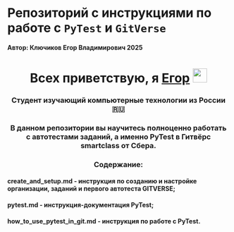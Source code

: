 # Репозиторий с инструкциями по работе с `PyTest` и `GitVerse`
**Автор: Ключиков Егор Владимирович 2025**

<h1 align="center">Всех приветствую, я <a href="https://kluchegor.ru/" target="_blank">Егор</a> 
<img src="https://github.com/blackcater/blackcater/raw/main/images/Hi.gif" height="32"/></h1>
<h3 align="center">Студент изучающий компьютерные технологии из России 🇷🇺</h3>
<h3 align="center">В данном репозитории вы научитесь полноценно работать с автотестами заданий, а именно PyTest в Гитвёрс smartclass от Сбера.</h3>
<h3 align="center">Содержание:</h3>
<h4 align="left">create_and_setup.md - инструкция по созданию и настройке организации, заданий и первого автотеста GITVERSE;</h4>
<h4 align="left">pytest.md - инструкция-документация PyTest;</h4>
<h4 align="left">how_to_use_pytest_in_git.md - инструкция по работе с PyTest.</h4>
